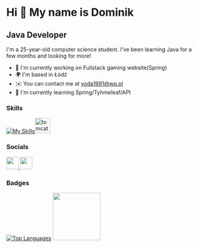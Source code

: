 Hi 👋 My name is Dominik 
================================

Java Developer
--------------
I'm a 25-year-old computer science student. I've been learning Java for a few months and looking for more!
* 👷  I'm currently working on Fullstack gaming website(Spring)
* 🌍  I'm based in Łódź
* ✉️  You can contact me at [yoda1991@wp.pl](mailto:yoda1991@wp.pl)
* 🧠  I'm currently learning Spring/Tyhmeleaf/API
  
### Skills

[![My Skills](https://skillicons.dev/icons?i=java,spring,idea,hibernate,mysql,postman,maven)](https://skillicons.dev)<img src="https://cdn.jsdelivr.net/gh/devicons/devicon/icons/tomcat/tomcat-original.svg" height="40" alt="tomcat logo"  />


### Socials

<p align="left"> <a href="https://www.github.com/dominikkoperek" target="_blank" rel="noreferrer"> <picture> <source media="(prefers-color-scheme: dark)" srcset="https://raw.githubusercontent.com/danielcranney/readme-generator/main/public/icons/socials/github-dark.svg" /> <source media="(prefers-color-scheme: light)" srcset="https://raw.githubusercontent.com/danielcranney/readme-generator/main/public/icons/socials/github.svg" /> <img src="https://raw.githubusercontent.com/danielcranney/readme-generator/main/public/icons/socials/github.svg" width="32" height="32" /> </picture> </a> <a href="https://www.linkedin.com/in/dominik-koperek/" target="_blank" rel="noreferrer"> <picture> <source media="(prefers-color-scheme: dark)" srcset="https://raw.githubusercontent.com/danielcranney/readme-generator/main/public/icons/socials/linkedin-dark.svg" /> <source media="(prefers-color-scheme: light)" srcset="https://raw.githubusercontent.com/danielcranney/readme-generator/main/public/icons/socials/linkedin.svg" /> <img src="https://raw.githubusercontent.com/danielcranney/readme-generator/main/public/icons/socials/linkedin.svg" width="32" height="32" /> </picture> </a></p>

### Badges

<div align="left">
<a href="https://github.com/dominikkoperek" align="left"><img src="https://github-readme-stats.vercel.app/api/top-langs/?username=dominikkoperek&langs_count=10&title_color=0891b2&text_color=ffffff&icon_color=0891b2&bg_color=1c1917&hide_border=true&locale=en&custom_title=Top%20%Languages" alt="Top Languages" /></a>
  <img height="125" src="https://media.tenor.com/qA9u4ETE66MAAAAC/hello-there-kenobi.gif"  />
</div>

###
